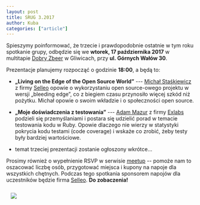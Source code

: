 ```yaml
---
layout: post
title: SRUG 3.2017
author: Kuba
categories: ["article"]
---
```


Spieszymy poinformować, że trzecie i prawdopodobnie ostatnie w tym
roku spotkanie grupy, odbędzie się we **wtorek,
17&nbsp;października&nbsp;2017** w multitapie [Dobry
Zbeer](https://www.facebook.com/DobryZbeer/) w Gliwicach, przy
**ul.&nbsp;Górnych&nbsp;Wałów&nbsp;30**.

Prezentacje planujemy rozpocząć o godzinie **18:00**, a będą to:

- **„Living on the Edge of the Open Source World”** --- [Michał Staśkiewicz](https://github.com/mikoscz) z firmy [Selleo](http://selleo.com/) opowie o wykorzystaniu open source-owego projektu w wersji „bleeding edge”, co z biegiem czasu przynosiło więcej szkód niż pożytku. Michał opowie o swoim wkładzie i o społeczności open source.

- **„Moje doświadczenia z testowania”** --- [Adam Mazur](https://github.com/mazikwyry) z firmy [Exlabs](http://exlabs.co.uk/) podzieli się przemyślaniami i postara się udzielić porad w temacie testowania kodu w Ruby. Opowie dlaczego nie wierzy w statystyki pokrycia kodu testami (code coverage) i wskaże co zrobić, żeby testy były bardziej wartościowe.

- temat trzeciej prezentacji zostanie ogłoszony wkrótce…

Prosimy również o wypełnienie RSVP w serwisie
[meetup](https://www.meetup.com/srugpl/events/243517497/) -- pomoże
nam to oszacować liczbę osób, przygotować miejsca i kupony na napoje
dla wszystkich chętnych. Podczas tego spotkania sponsorem napojów dla
uczestników będzie firma [Selleo](http://selleo.com/). **Do
zobaczenia!**

<a href="https://maps.google.com/maps?hl=pl&geocode=&q=Gornych+Walow+30+Gliwice&ll=50.291779,18.672595&z=14" class="text-center" style="display: block; width: 100%; padding: 0.75rem;">
    <img src="https://maps.google.com/maps/api/staticmap?center=50.291779,18.672595&zoom=14&markers=color:red|label:A|50.2933503,18.6621612&size=680x400&sensor=false&scale=2" class="img-thumbnail">
</a>

